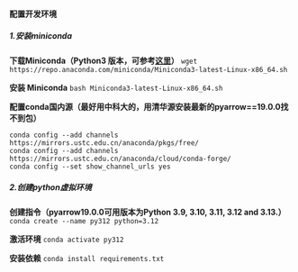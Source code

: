 

#### 配置开发环境
##### 1.安装miniconda

**下载Miniconda（Python3 版本，可参考[这里](https://blog.csdn.net/weixin_43651674/article/details/134880766)）**
```wget https://repo.anaconda.com/miniconda/Miniconda3-latest-Linux-x86_64.sh```

**安装 Miniconda**
```bash Miniconda3-latest-Linux-x86_64.sh```

**配置conda国内源（最好用中科大的，用清华源安装最新的pyarrow==19.0.0找不到包）**
```conda config --add channels https://mirrors.ustc.edu.cn/anaconda/pkgs/main/
conda config --add channels https://mirrors.ustc.edu.cn/anaconda/pkgs/free/
conda config --add channels https://mirrors.ustc.edu.cn/anaconda/cloud/conda-forge/
conda config --set show_channel_urls yes
```

##### 2.创建python虚拟环境

**创建指令（pyarrow19.0.0可用版本为Python 3.9, 3.10, 3.11, 3.12 and 3.13.）**
```conda create --name py312 python=3.12```

**激活环境**
```conda activate py312```

**安装依赖**
```conda install requirements.txt```

